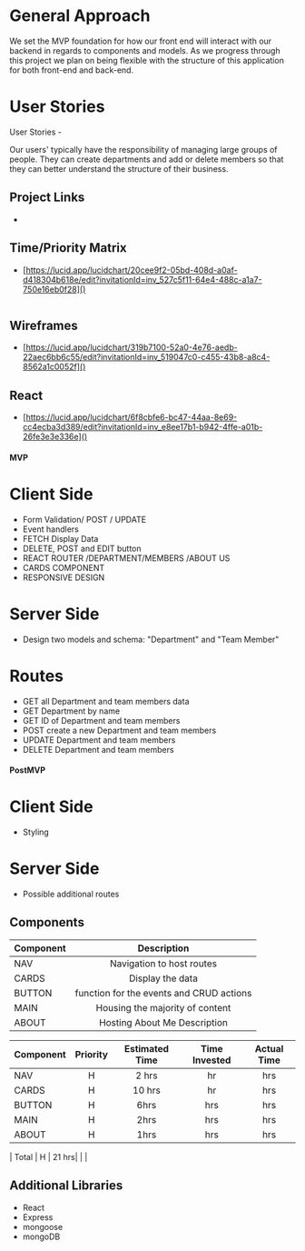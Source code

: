 # General Approach
We set the MVP foundation for how our front end will interact with our backend in regards to components and models. As we progress through this project we plan on being flexible with the structure of this application for both front-end and back-end.

# User Stories

User Stories - 

Our users' typically have the responsibility of managing large groups of people. They can create departments and add or delete members so that they can better understand the structure of their business.

## Project Links

- []()

## Time/Priority Matrix
- [https://lucid.app/lucidchart/20cee9f2-05bd-408d-a0af-d418304b618e/edit?invitationId=inv_527c5f11-64e4-488c-a1a7-750e16eb0f28]()

```
```
## Wireframes

- [https://lucid.app/lucidchart/319b7100-52a0-4e76-aedb-22aec6bb6c55/edit?invitationId=inv_519047c0-c455-43b8-a8c4-8562a1c0052f]() 

## React

- [https://lucid.app/lucidchart/6f8cbfe6-bc47-44aa-8e69-cc4ecba3d389/edit?invitationId=inv_e8ee17b1-b942-4ffe-a01b-26fe3e3e336e]()

#### MVP 

# Client Side
<!-- FUNCTIONAl -->
- Form Validation/ POST / UPDATE
- Event handlers 
- FETCH Display Data
- DELETE, POST and EDIT button
- REACT ROUTER /DEPARTMENT/MEMBERS /ABOUT US
- CARDS COMPONENT
- RESPONSIVE DESIGN

# Server Side

- Design two models and schema: "Department" and "Team Member"

# Routes

- GET all Department and team members data
- GET Department by name 
- GET ID of Department and team members 
- POST create a new Department and team members
- UPDATE Department and team members
- DELETE Department and team members


#### PostMVP 

# Client Side

- Styling

# Server Side

- Possible additional routes

## Components

| Component | Description | 
| --- | :---: |  
|NAV |Navigation to host routes | 
|CARDS | Display the data | 
|BUTTON | function for the events and CRUD actions  |
|MAIN | Housing the majority of content  |
|ABOUT  | Hosting About Me Description  |



| Component | Priority | Estimated Time | Time Invested | Actual Time |
| --- | :---: |  :---: | :---: | :---: |
|NAV | H | 2 hrs| hr | hrs  |
|CARDS | H | 10 hrs| hr | hrs  |
|BUTTON | H| 6hrs| hrs | hrs  |
|MAIN | H | 2hrs | hrs | hrs |
|ABOUT  | H |1hrs |hrs | hrs  |


| Total | H | 21 hrs|  | |

## Additional Libraries
- React
- Express
- mongoose
- mongoDB



```

```